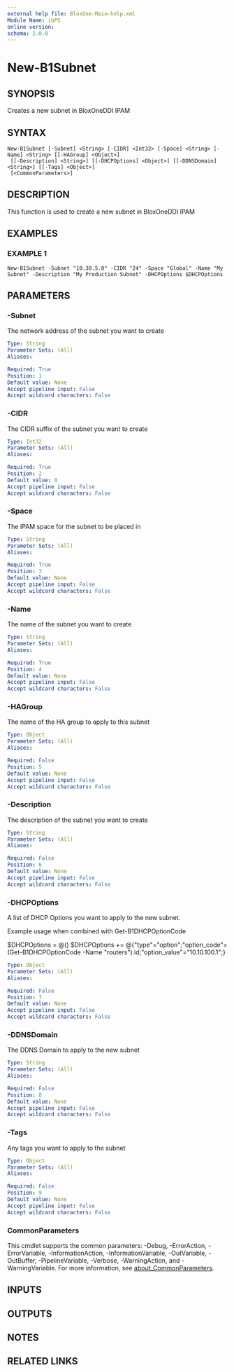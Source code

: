 ```yaml
---
external help file: BloxOne-Main-help.xml
Module Name: ibPS
online version:
schema: 2.0.0
---
```


# New-B1Subnet

## SYNOPSIS
Creates a new subnet in BloxOneDDI IPAM

## SYNTAX

```
New-B1Subnet [-Subnet] <String> [-CIDR] <Int32> [-Space] <String> [-Name] <String> [[-HAGroup] <Object>]
 [[-Description] <String>] [[-DHCPOptions] <Object>] [[-DDNSDomain] <String>] [[-Tags] <Object>]
 [<CommonParameters>]
```

## DESCRIPTION
This function is used to create a new subnet in BloxOneDDI IPAM

## EXAMPLES

### EXAMPLE 1
```
New-B1Subnet -Subnet "10.30.5.0" -CIDR "24" -Space "Global" -Name "My Subnet" -Description "My Production Subnet" -DHCPOptions $DHCPOptions
```

## PARAMETERS

### -Subnet
The network address of the subnet you want to create

```yaml
Type: String
Parameter Sets: (All)
Aliases:

Required: True
Position: 1
Default value: None
Accept pipeline input: False
Accept wildcard characters: False
```

### -CIDR
The CIDR suffix of the subnet you want to create

```yaml
Type: Int32
Parameter Sets: (All)
Aliases:

Required: True
Position: 2
Default value: 0
Accept pipeline input: False
Accept wildcard characters: False
```

### -Space
The IPAM space for the subnet to be placed in

```yaml
Type: String
Parameter Sets: (All)
Aliases:

Required: True
Position: 3
Default value: None
Accept pipeline input: False
Accept wildcard characters: False
```

### -Name
The name of the subnet you want to create

```yaml
Type: String
Parameter Sets: (All)
Aliases:

Required: True
Position: 4
Default value: None
Accept pipeline input: False
Accept wildcard characters: False
```

### -HAGroup
The name of the HA group to apply to this subnet

```yaml
Type: Object
Parameter Sets: (All)
Aliases:

Required: False
Position: 5
Default value: None
Accept pipeline input: False
Accept wildcard characters: False
```

### -Description
The description of the subnet you want to create

```yaml
Type: String
Parameter Sets: (All)
Aliases:

Required: False
Position: 6
Default value: None
Accept pipeline input: False
Accept wildcard characters: False
```

### -DHCPOptions
A list of DHCP Options you want to apply to the new subnet.

Example usage when combined with Get-B1DHCPOptionCode

$DHCPOptions = @()
$DHCPOptions += @{"type"="option";"option_code"=(Get-B1DHCPOptionCode -Name "routers").id;"option_value"="10.10.100.1";}

```yaml
Type: Object
Parameter Sets: (All)
Aliases:

Required: False
Position: 7
Default value: None
Accept pipeline input: False
Accept wildcard characters: False
```

### -DDNSDomain
The DDNS Domain to apply to the new subnet

```yaml
Type: String
Parameter Sets: (All)
Aliases:

Required: False
Position: 8
Default value: None
Accept pipeline input: False
Accept wildcard characters: False
```

### -Tags
Any tags you want to apply to the subnet

```yaml
Type: Object
Parameter Sets: (All)
Aliases:

Required: False
Position: 9
Default value: None
Accept pipeline input: False
Accept wildcard characters: False
```

### CommonParameters
This cmdlet supports the common parameters: -Debug, -ErrorAction, -ErrorVariable, -InformationAction, -InformationVariable, -OutVariable, -OutBuffer, -PipelineVariable, -Verbose, -WarningAction, and -WarningVariable. For more information, see [about_CommonParameters](http://go.microsoft.com/fwlink/?LinkID=113216).

## INPUTS

## OUTPUTS

## NOTES

## RELATED LINKS
